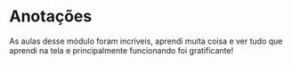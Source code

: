 # Anotações

As aulas desse módulo foram incríveis, aprendi muita coisa e ver tudo que aprendi na tela e principalmente funcionando foi gratificante!

